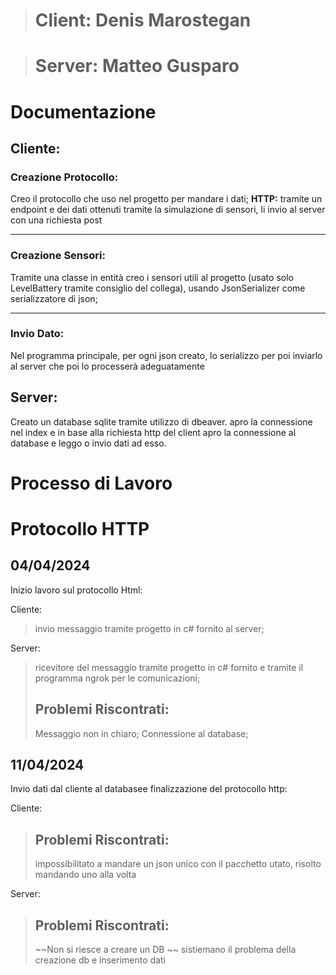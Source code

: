 
># Client: Denis Marostegan

># Server: Matteo Gusparo

# Documentazione


## Cliente:
### Creazione Protocollo:
Creo il protocollo che uso nel progetto per mandare i dati;
**HTTP:**
tramite un endpoint e dei dati ottenuti tramite la simulazione di sensori, li invio al server con una richiesta post
***
### Creazione Sensori:
Tramite una classe in entità creo i sensori utili al progetto (usato solo LevelBattery tramite consiglio del collega), usando 
JsonSerializer come serializzatore di json;
***
### Invio Dato:
Nel programma principale, per ogni json creato, lo serializzo per poi inviarlo al server che poi lo processerà adeguatamente

## Server:
Creato un database sqlite tramite utilizzo di dbeaver. apro la connessione nel index e in base alla richiesta http del client apro la connessione al database e leggo o invio dati ad esso.

# Processo di Lavoro
# Protocollo HTTP

## 04/04/2024

Inizio lavoro sul protocollo Html:

Cliente:
> invio messaggio tramite progetto in c# fornito al server;

Server:
> ricevitore del messaggio tramite progetto in c# fornito e tramite il programma ngrok per le comunicazioni;
> ## Problemi Riscontrati:
> Messaggio non in chiaro;
> Connessione al database;

## 11/04/2024

Invio dati dal cliente al databasee finalizzazione del protocollo http:

Cliente:
> ## Problemi Riscontrati:
> impossibilitato a mandare un json unico con il pacchetto utato, risolto mandando uno alla volta

Server:
> ## Problemi Riscontrati:
> ~~Non si riesce a creare un DB ~~
> sistiemano il problema della creazione db e inserimento dati